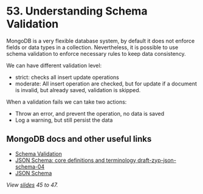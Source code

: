 # 53. Understanding Schema Validation

MongoDB is a very flexible database system, by default it does not enforce fields or data types in a collection. Nevertheless, it is possible to use schema validation to enforce necessary rules to keep data consistency.

We can have different validation level:

- strict: checks all insert update operations
- moderate: All insert operation are checked, but for update if a document is invalid, but already saved, validation is skipped.

When a validation fails we can take two actions:

- Throw an error, and prevent the operation, no data is saved
- Log a warning, but still persist the data

## MongoDB docs and other useful links

- [Schema Validation](https://www.mongodb.com/docs/manual/core/schema-validation/)
- [JSON Schema: core definitions and terminology draft-zyp-json-schema-04](https://datatracker.ietf.org/doc/html/draft-zyp-json-schema-04)
- [JSON Schema](https://json-schema.org/)

_View [slides](../slides.pdf) 45 to 47._
